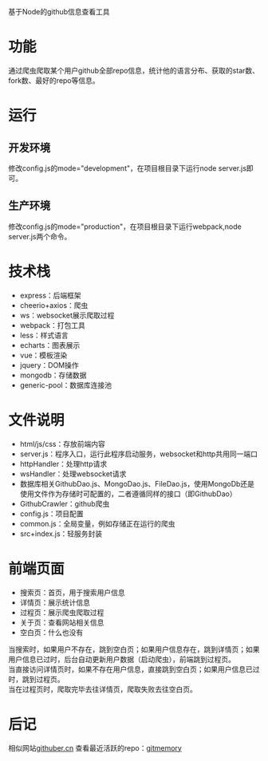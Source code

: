 基于Node的github信息查看工具

# 功能
通过爬虫爬取某个用户github全部repo信息，统计他的语言分布、获取的star数、fork数、最好的repo等信息。

# 运行
## 开发环境
修改config.js的mode="development"，在项目根目录下运行node server.js即可。
## 生产环境
修改config.js的mode="production"，在项目根目录下运行webpack,node server.js两个命令。

# 技术栈
* express：后端框架
* cheerio+axios：爬虫
* ws：websocket展示爬取过程
* webpack：打包工具
* less：样式语言
* echarts：图表展示
* vue：模板渲染
* jquery：DOM操作
* mongodb：存储数据
* generic-pool：数据库连接池

# 文件说明
* html/js/css：存放前端内容
* server.js：程序入口，运行此程序启动服务，websocket和http共用同一端口
* httpHandler：处理http请求
* wsHandler：处理websocket请求
* 数据库相关GithubDao.js、MongoDao.js、FileDao.js，使用MongoDb还是使用文件作为存储时可配置的，二者遵循同样的接口（即GithubDao）
* GithubCrawler：github爬虫
* config.js：项目配置
* common.js：全局变量，例如存储正在运行的爬虫
* src+index.js：轻服务封装

# 前端页面
* 搜索页：首页，用于搜索用户信息
* 详情页：展示统计信息
* 过程页：展示爬虫爬取过程
* 关于页：查看网站相关信息
* 空白页：什么也没有

当搜索时，如果用户不存在，跳到空白页；如果用户信息存在，跳到详情页；如果用户信息已过时，后台自动更新用户数据（启动爬虫），前端跳到过程页。  
当直接访问详情页时，如果不存在用户信息，直接跳到空白页；如果用户信息已过时，跳到过程页。  
当在过程页时，爬取完毕去往详情页，爬取失败去往空白页。


# 后记
相似网站[githuber.cn](https://githuber.cn/people/16095925)
查看最近活跃的repo：[gitmemory](https://www.gitmemory.com/weiyinfu)
